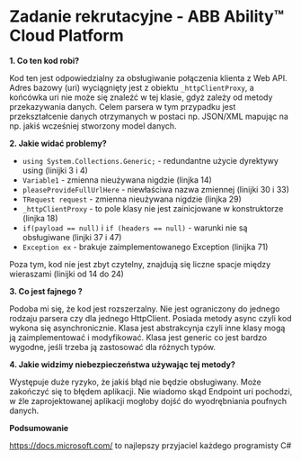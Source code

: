 Zadanie rekrutacyjne - ABB Ability™ Cloud Platform
==================================================

**1. Co ten kod robi?**

Kod ten jest odpowiedzialny za obsługiwanie połączenia klienta z Web API. Adres bazowy (uri) wyciągnięty jest z obiektu `_httpClientProxy`, a końcówka uri nie może się znaleźć w tej klasie, gdyż zależy od metody przekazywania danych.
 Celem parsera w tym przypadku jest przekształcenie danych otrzymanych w postaci np. JSON/XML mapując na np. jakiś wcześniej stworzony model danych.

**2. Jakie widać problemy?**

* `using System.Collections.Generic;` - redundantne użycie dyrektywy using (linijki 3 i 4)
* `Variable1` - zmienna nieużywana nigdzie (linjka 14)
* `pleaseProvideFullUrlHere` - niewłaściwa nazwa zmiennej (linijki 30 i 33)
* `TRequest request` - zmienna nieużywana nigdzie (linjka 29)
* `_httpClientProxy` - to pole klasy nie jest zainicjowane w konstruktorze (linjka 18)
* `if(payload == null)` i `if (headers == null)` - warunki nie są obsługiwane (linjki 37 i 47)
* `Exception ex` - brakuje zaimplementowanego Exception (linijka 71)

Poza tym, kod nie jest zbyt czytelny, znajdują się liczne spacje między wieraszami (linijki od 14 do 24)

**3. Co jest fajnego ?**

Podoba mi się, że kod jest rozszerzalny. Nie jest ograniczony do jednego rodzaju parsera czy dla jednego HttpClient. Posiada metody async czyli kod wykona się asynchronicznie. Klasa jest abstrakcynja czyli inne klasy mogą ją zaimplementować i modyfikować. Klasa jest generic co jest bardzo wygodne, jeśli trzeba ją zastosować dla różnych typów.

**4. Jakie widzimy niebezpieczeństwa używając tej metody?**

Występuje duże ryzyko, że jakiś błąd nie będzie obsługiwany. Może zakończyć się to błędem aplikacji. 
Nie wiadomo skąd Endpoint uri pochodzi, w źle zaprojektowanej aplikacji mogłoby dojść do wyodrębniania poufnych danych.

**Podsumowanie**

https://docs.microsoft.com/ to najlepszy przyjaciel każdego programisty C#

